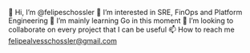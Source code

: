👋 Hi, I’m @felipeschossler
👀 I’m interested in SRE, FinOps and Platform Engineering
🌱 I’m mainly learning Go in this moment
💞️ I’m looking to collaborate on every project that I can be useful
📫 How to reach me felipealvesschossler@gmail.com
